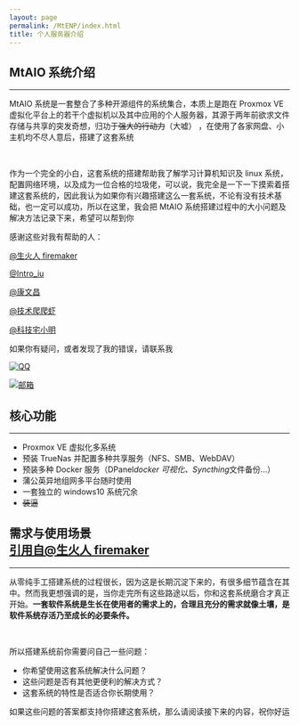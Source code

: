 ```yaml
---
layout: page
permalink: /MtENP/index.html
title: 个人服务器介绍
---
```


## MtAIO 系统介绍

<hr />

MtAIO 系统是一套整合了多种开源组件的系统集合，本质上是跑在 Proxmox VE 虚拟化平台上的若干个虚拟机以及其中应用的个人服务器，其源于两年前欲求文件存储与共享的突发奇想，归功于<del>强大的行动力</del>（大嘘）
，在使用了各家网盘、小主机均不尽人意后，搭建了这套系统

<br />

作为一个完全的小白，这套系统的搭建帮助我了解学习计算机知识及 linux 系统，配置网络环境，以及成为一位合格的垃圾佬，可以说，我完全是一下一下摸索着搭建这套系统的，因此我认为如果你有兴趣搭建这么一套系统，不论有没有技术基础，也一定可以成功，所以在这里，我会把 MtAIO 系统搭建过程中的大小问题及解决方法记录下来，希望可以帮到你

感谢这些对我有帮助的人：

[@生火人 firemaker](https://space.bilibili.com/304756911?spm_id_from=333.1387.favlist.content.click)

[@Intro_iu](https://space.bilibili.com/204773750/?spm_id_from=333.788.upinfo.head.click)

[@康文昌](https://space.bilibili.com/34786453?spm_id_from=333.1387.favlist.content.click)

[@技术爬爬虾](https://space.bilibili.com/316183842?spm_id_from=333.1387.favlist.content.click)

[@科技宅小明](https://space.bilibili.com/5626102?spm_id_from=333.1387.favlist.content.click)

如果你有疑问，或者发现了我的错误，请联系我


[![QQ](https://img.shields.io/badge/QQ-ALRCMt-white.svg)](https://qm.qq.com/q/4uVkK9nRPW?personal_qrcode_source=3)

[![邮箱](https://img.shields.io/badge/邮箱-b122330417@163.com-blue.svg)](mailto:b122330417@163.com)

## 核心功能
<hr />

- Proxmox VE 虚拟化多系统
- 预装 TrueNas 并配置多种共享服务（NFS、SMB、WebDAV）
- 预装多种 Docker 服务（DPanel*docker 可视化、Syncthing*文件备份...）
- 蒲公英异地组网多平台随时使用
- 一套独立的 windows10 系统冗余
- <del>装逼</del>

## 需求与使用场景<br />[引用自@生火人 firemaker](https://github.com/firemakergk/aquar-build-helper?tab=readme-ov-file#%E9%9C%80%E6%B1%82%E4%B8%8E%E4%BD%BF%E7%94%A8%E5%9C%BA%E6%99%AF)
<hr />

从零纯手工搭建系统的过程很长，因为这是长期沉淀下来的，有很多细节蕴含在其中。然而我更想强调的是，当你走完所有这些路途以后，你和这套系统磨合才真正开始。**一套软件系统是生长在使用者的需求上的，合理且充分的需求就像土壤，是软件系统存活乃至成长的必要条件。**

<br />

所以搭建系统前你需要问自己一些问题：

- 你希望使用这套系统解决什么问题？
- 这些问题是否有其他更便利的解决方式？
- 这套系统的特性是否适合你长期使用？

如果这些问题的答案都支持你搭建这套系统，那么请阅读接下来的内容，祝你好运


